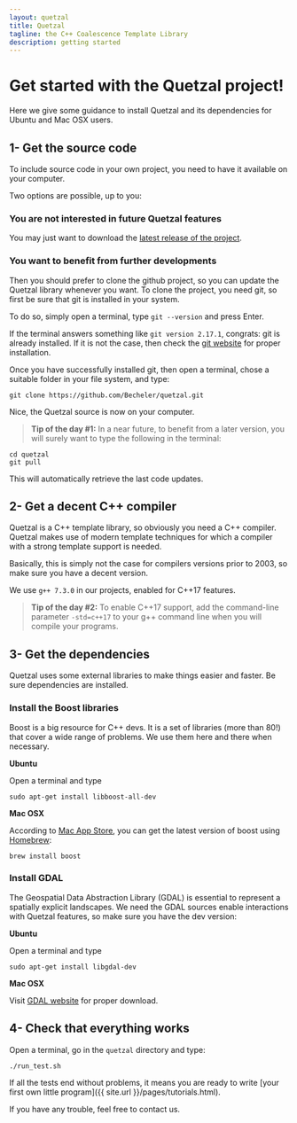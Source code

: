 ```yaml
---
layout: quetzal
title: Quetzal
tagline: the C++ Coalescence Template Library
description: getting started
---
```


# Get started with the Quetzal project!

Here we give some guidance to install Quetzal and its dependencies for Ubuntu and Mac OSX users.

## 1- Get the source code

To include source code in your own project, you need to have it available on your computer.

Two options are possible, up to you:

### You are not interested in future Quetzal features

You may just want to download the [latest release of the project](https://github.com/Becheler/quetzal/releases).

### You want to benefit from further developments

Then you should prefer to clone the github project, so you can update the Quetzal
library whenever you want. To clone the project, you need git, so first be sure that git is installed in your system.

To do so, simply open a terminal, type ``git --version`` and press Enter.

If the terminal answers something like ``git version 2.17.1``, congrats: git is already installed.
If it is not the case, then check the [git website](https://git-scm.com/) for proper installation.

Once you have successfully installed git, then open a terminal, chose a suitable
folder in your file system, and type:

```
git clone https://github.com/Becheler/quetzal.git
```

Nice, the Quetzal source is now on your computer.

> **Tip of the day #1:**
In a near future, to benefit from a later version, you will surely want to type the following in the terminal:
```
cd quetzal
git pull
```
This will automatically retrieve the last code updates.

## 2- Get a decent C++ compiler

Quetzal is a C++ template library, so obviously you need a C++ compiler. Quetzal
makes use of modern template techniques for which a compiler with a strong template support
is needed.

Basically, this is simply not the case for compilers versions prior to 2003, so make sure you have a decent version.

We use ``g++ 7.3.0`` in our projects, enabled for C++17 features.
> **Tip of the day #2:**
To enable C++17 support, add the command-line parameter ``-std=c++17`` to your g++
command line when you will compile your programs.

## 3- Get the dependencies

Quetzal uses some external libraries to make things easier and faster. Be sure
dependencies are installed.

### Install the Boost libraries

Boost is a big resource for C++ devs. It is a set of libraries (more than 80!) that
cover a wide range of problems. We use them here and there when necessary.

**Ubuntu**

Open a terminal and type
```
sudo apt-get install libboost-all-dev
```

**Mac OSX**

According to [Mac App Store](http://macappstore.org/boost/),
you can get the latest version of boost using [Homebrew](https://brew.sh/):
```
brew install boost
```

### Install GDAL

The Geospatial Data Abstraction Library (GDAL) is essential to represent a
spatially explicit landscapes. We need the GDAL sources enable interactions with
Quetzal features, so make sure you have the dev version:

**Ubuntu**

Open a terminal and type
```
sudo apt-get install libgdal-dev
```

**Mac OSX**

Visit [GDAL website](https://www.gdal.org/) for proper download.

## 4- Check that everything works

Open a terminal, go in the ``quetzal`` directory and type:

```
./run_test.sh
```

If all the tests end without problems, it means you are ready to write [your first
own little program]({{ site.url }}/pages/tutorials.html).

If you have any trouble, feel free to contact us.
